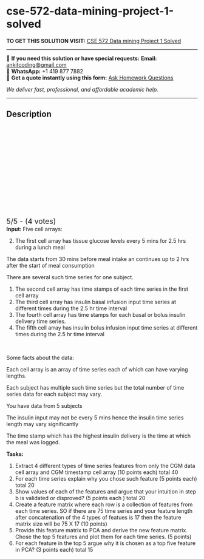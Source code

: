 # cse-572-data-mining-project-1-solved
**TO GET THIS SOLUTION VISIT:** [CSE 572 Data mining Project 1 Solved](https://www.ankitcodinghub.com/product/cse-572-data-mining-project-1-solved/)


---

📩 **If you need this solution or have special requests:** **Email:** ankitcoding@gmail.com  
📱 **WhatsApp:** +1 419 877 7882  
📄 **Get a quote instantly using this form:** [Ask Homework Questions](https://www.ankitcodinghub.com/services/ask-homework-questions/)

*We deliver fast, professional, and affordable academic help.*

---

<h2>Description</h2>



<div class="kk-star-ratings kksr-auto kksr-align-center kksr-valign-top" data-payload="{&quot;align&quot;:&quot;center&quot;,&quot;id&quot;:&quot;46945&quot;,&quot;slug&quot;:&quot;default&quot;,&quot;valign&quot;:&quot;top&quot;,&quot;ignore&quot;:&quot;&quot;,&quot;reference&quot;:&quot;auto&quot;,&quot;class&quot;:&quot;&quot;,&quot;count&quot;:&quot;4&quot;,&quot;legendonly&quot;:&quot;&quot;,&quot;readonly&quot;:&quot;&quot;,&quot;score&quot;:&quot;5&quot;,&quot;starsonly&quot;:&quot;&quot;,&quot;best&quot;:&quot;5&quot;,&quot;gap&quot;:&quot;4&quot;,&quot;greet&quot;:&quot;Rate this product&quot;,&quot;legend&quot;:&quot;5\/5 - (4 votes)&quot;,&quot;size&quot;:&quot;24&quot;,&quot;title&quot;:&quot;CSE 572 Data mining Project 1 Solved&quot;,&quot;width&quot;:&quot;138&quot;,&quot;_legend&quot;:&quot;{score}\/{best} - ({count} {votes})&quot;,&quot;font_factor&quot;:&quot;1.25&quot;}">

<div class="kksr-stars">

<div class="kksr-stars-inactive">
            <div class="kksr-star" data-star="1" style="padding-right: 4px">


<div class="kksr-icon" style="width: 24px; height: 24px;"></div>
        </div>
            <div class="kksr-star" data-star="2" style="padding-right: 4px">


<div class="kksr-icon" style="width: 24px; height: 24px;"></div>
        </div>
            <div class="kksr-star" data-star="3" style="padding-right: 4px">


<div class="kksr-icon" style="width: 24px; height: 24px;"></div>
        </div>
            <div class="kksr-star" data-star="4" style="padding-right: 4px">


<div class="kksr-icon" style="width: 24px; height: 24px;"></div>
        </div>
            <div class="kksr-star" data-star="5" style="padding-right: 4px">


<div class="kksr-icon" style="width: 24px; height: 24px;"></div>
        </div>
    </div>

<div class="kksr-stars-active" style="width: 138px;">
            <div class="kksr-star" style="padding-right: 4px">


<div class="kksr-icon" style="width: 24px; height: 24px;"></div>
        </div>
            <div class="kksr-star" style="padding-right: 4px">


<div class="kksr-icon" style="width: 24px; height: 24px;"></div>
        </div>
            <div class="kksr-star" style="padding-right: 4px">


<div class="kksr-icon" style="width: 24px; height: 24px;"></div>
        </div>
            <div class="kksr-star" style="padding-right: 4px">


<div class="kksr-icon" style="width: 24px; height: 24px;"></div>
        </div>
            <div class="kksr-star" style="padding-right: 4px">


<div class="kksr-icon" style="width: 24px; height: 24px;"></div>
        </div>
    </div>
</div>


<div class="kksr-legend" style="font-size: 19.2px;">
            5/5 - (4 votes)    </div>
    </div>
<strong>Input: </strong>Five cell arrays:

<ol start="2">
<li>The first cell array has tissue glucose levels every 5 mins for 2.5 hrs during a lunch meal</li>
</ol>
The data starts from 30 mins before meal intake an continues up to 2 hrs after the start of meal consumption

There are several such time series for one subject.

<ol>
<li>The second cell array has time stamps of each time series in the first cell array</li>
<li>The third cell array has insulin basal infusion input time series at different times during the 2.5 hr time interval</li>
<li>The fourth cell array has time stamps for each basal or bolus insulin delivery time series.</li>
<li>The fifth cell array has insulin bolus infusion input time series at different times during the 2.5 hr time interval</li>
</ol>
&nbsp;

Some facts about the data:

Each cell array is an array of time series each of which can have varying lengths.

Each subject has multiple such time series but the total number of time series data for each subject may vary.

You have data from 5 subjects

The insulin input may not be every 5 mins hence the insulin time series length may vary significantly

The time stamp which has the highest insulin delivery is the time at which the meal was logged.

<strong>Tasks:</strong>

<ol>
<li>Extract 4 different types of time series features from only the CGM data cell array and CGM timestamp cell array (10 points each) total 40</li>
<li>For each time series explain why you chose such feature (5 points each) total 20</li>
<li>Show values of each of the features and argue that your intuition in step b is validated or disproved? (5 points each ) total 20</li>
<li>Create a feature matrix where each row is a collection of features from each time series. SO if there are 75 time series and your feature length after concatenation of the 4 types of featues is 17 then the feature matrix size will be 75 X 17 (10 points)</li>
<li>Provide this feature matrix to PCA and derive the new feature matrix. Chose the top 5 features and plot them for each time series. (5 points)</li>
<li>For each feature in the top 5 argue why it is chosen as a top five feature in PCA? (3 points each) total 15</li>
</ol>
&nbsp;
